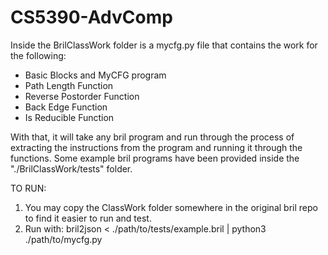 # CS5390-AdvComp

Inside the BrilClassWork folder is a mycfg.py file that contains the work for the following:
- Basic Blocks and MyCFG program
- Path Length Function
- Reverse Postorder Function
- Back Edge Function
- Is Reducible Function

With that, it will take any bril program and run through the process of extracting the instructions from the program and running it through the functions. Some example bril programs have been provided inside the "./BrilClassWork/tests" folder.

TO RUN:
1. You may copy the ClassWork folder somewhere in the original bril repo to find it easier to run and test.
2. Run with: bril2json < ./path/to/tests/example.bril | python3 ./path/to/mycfg.py
